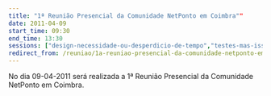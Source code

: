 ```yaml
---
title: "1ª Reunião Presencial da Comunidade NetPonto em Coimbra""
date: 2011-04-09
start_time: 09:30
end_time: 13:30
sessions: ["design-necessidade-ou-desperdicio-de-tempo","testes-mas-isso-nao-aumenta-o-tempo-de-projecto-nao-quero"]
redirect_from: /reuniao/1a-reuniao-presencial-da-comunidade-netponto-em-coimbra/
---
```

No dia 09-04-2011 será realizada a 1ª Reunião Presencial da Comunidade NetPonto em Coimbra.